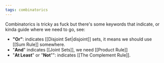 ```yaml
---
tags: combinatorics
---
```

Combinatorics is tricky as fuck but there's some keywords that indicate, or kinda guide where we need to go, see:
- **"Or"**: indicates [[Disjoint Set|disjoint]] sets, it means we should use [[Sum Rule]] somewhere.
- "**And**" indicates [[Joint Sets]], we need [[Product Rule]]
- "**At Least**" or "**Not**"": indicates [[The Complement Rule]].
